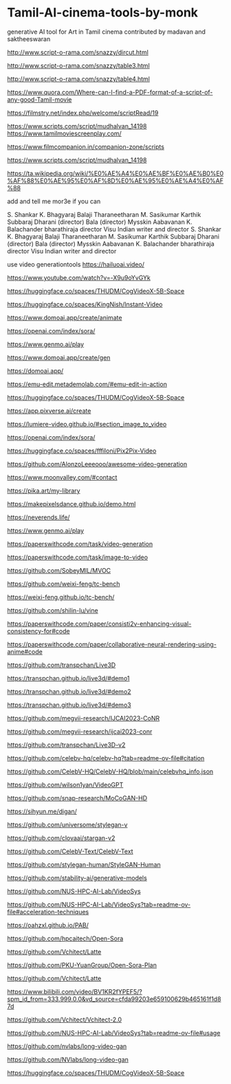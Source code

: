 # Tamil-AI-cinema-tools-by-monk
generative AI tool for Art in Tamil cinema contributed by madavan and saktheeswaran

http://www.script-o-rama.com/snazzy/dircut.html

http://www.script-o-rama.com/snazzy/table3.html

http://www.script-o-rama.com/snazzy/table4.html

https://www.quora.com/Where-can-I-find-a-PDF-format-of-a-script-of-any-good-Tamil-movie

https://filmstry.net/index.php/welcome/scriptRead/19

https://www.scripts.com/script/mudhalvan_14198
https://www.tamilmoviescreenplay.com/

https://www.filmcompanion.in/companion-zone/scripts


https://www.scripts.com/script/mudhalvan_14198

https://ta.wikipedia.org/wiki/%E0%AE%A4%E0%AE%BF%E0%AE%B0%E0%AF%88%E0%AE%95%E0%AF%8D%E0%AE%95%E0%AE%A4%E0%AF%88

add and tell me mor3e if you can 

S. Shankar
K. Bhagyaraj
Balaji Tharaneetharan
M. Sasikumar
Karthik Subbaraj
Dharani (director)
Bala (director)
Mysskin
Aabavanan
K. Balachander
bharathiraja director
Visu Indian writer and director
S. Shankar
K. Bhagyaraj
Balaji Tharaneetharan
M. Sasikumar
Karthik Subbaraj
Dharani (director)
Bala (director)
Mysskin
Aabavanan
K. Balachander
bharathiraja director
Visu Indian writer and director


use video generationtools
https://hailuoai.video/




https://www.youtube.com/watch?v=-X9u9oYvGYk

https://huggingface.co/spaces/THUDM/CogVideoX-5B-Space


https://huggingface.co/spaces/KingNish/Instant-Video



https://www.domoai.app/create/animate

https://openai.com/index/sora/

https://www.genmo.ai/play

https://www.domoai.app/create/gen

https://domoai.app/

https://emu-edit.metademolab.com/#emu-edit-in-action

https://huggingface.co/spaces/THUDM/CogVideoX-5B-Space

https://app.pixverse.ai/create


https://lumiere-video.github.io/#section_image_to_video

https://openai.com/index/sora/


https://huggingface.co/spaces/fffiloni/Pix2Pix-Video


https://github.com/AlonzoLeeeooo/awesome-video-generation

https://www.moonvalley.com/#contact

https://pika.art/my-library

https://makepixelsdance.github.io/demo.html

https://neverends.life/

https://www.genmo.ai/play

https://paperswithcode.com/task/video-generation

https://paperswithcode.com/task/image-to-video

https://github.com/SobeyMIL/MVOC

https://github.com/weixi-feng/tc-bench

https://weixi-feng.github.io/tc-bench/

https://github.com/shilin-lu/vine

https://paperswithcode.com/paper/consisti2v-enhancing-visual-consistency-for#code

https://paperswithcode.com/paper/collaborative-neural-rendering-using-anime#code

https://github.com/transpchan/Live3D

https://transpchan.github.io/live3d/#demo1

https://transpchan.github.io/live3d/#demo2

https://transpchan.github.io/live3d/#demo3

https://github.com/megvii-research/IJCAI2023-CoNR

https://github.com/megvii-research/ijcai2023-conr

https://github.com/transpchan/Live3D-v2

https://github.com/celebv-hq/celebv-hq?tab=readme-ov-file#citation

https://github.com/CelebV-HQ/CelebV-HQ/blob/main/celebvhq_info.json

https://github.com/wilson1yan/VideoGPT

https://github.com/snap-research/MoCoGAN-HD

https://sihyun.me/digan/

https://github.com/universome/stylegan-v


https://github.com/clovaai/stargan-v2


https://github.com/CelebV-Text/CelebV-Text

https://github.com/stylegan-human/StyleGAN-Human

https://github.com/stability-ai/generative-models

https://github.com/NUS-HPC-AI-Lab/VideoSys

https://github.com/NUS-HPC-AI-Lab/VideoSys?tab=readme-ov-file#acceleration-techniques

https://oahzxl.github.io/PAB/

https://github.com/hpcaitech/Open-Sora

https://github.com/Vchitect/Latte

https://github.com/PKU-YuanGroup/Open-Sora-Plan

https://github.com/Vchitect/Latte

https://www.bilibili.com/video/BV1KR2fYPEF5/?spm_id_from=333.999.0.0&vd_source=cfda99203e659100629b465161f1d87d

https://github.com/Vchitect/Vchitect-2.0

https://github.com/NUS-HPC-AI-Lab/VideoSys?tab=readme-ov-file#usage

https://github.com/nvlabs/long-video-gan

https://github.com/NVlabs/long-video-gan

https://huggingface.co/spaces/THUDM/CogVideoX-5B-Space





